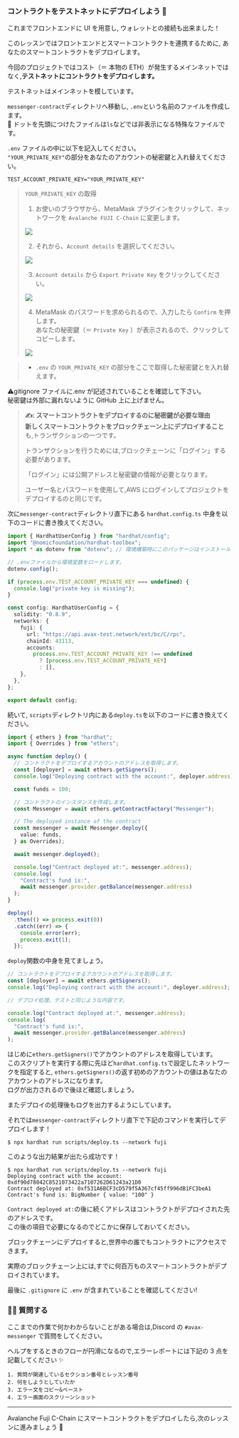 ### コントラクトをテストネットにデプロイしよう 🎉

これまでフロントエンドに UI を用意し, ウォレットとの接続も出来ました！

このレッスンではフロントエンドとスマートコントラクトを連携するために, あなたのスマートコントラクトをデプロイします。

今回のプロジェクトではコスト（＝ 本物の ETH）が発生するメインネットではなく,**テストネットにコントラクトをデプロイします。**

テストネットはメインネットを模しています。

`messenger-contract`ディレクトリへ移動し, `.env`という名前のファイルを作成します。  
💁 ドットを先頭につけたファイルは`ls`などでは非表示になる特殊なファイルです。

`.env` ファイルの中に以下を記入してください。  
`"YOUR_PRIVATE_KEY"`の部分をあなたのアカウントの秘密鍵と入れ替えてください。

```
TEST_ACCOUNT_PRIVATE_KEY="YOUR_PRIVATE_KEY"
```

> `YOUR_PRIVATE_KEY` の取得
>
> 1.  お使いのブラウザから、MetaMask プラグインをクリックして、ネットワークを `Avalanche FUJI C-Chain` に変更します。
>
> ![](/public/images/AVAX-messenger/section-2/2_4_1.png)
>
> 2.  それから、`Account details` を選択してください。
>
> ![](/public/images/AVAX-messenger/section-2/2_4_2.png)
>
> 3.  `Account details` から `Export Private Key` をクリックしてください。
>
> ![](/public/images/AVAX-messenger/section-2/2_4_3.png)
>
> 4.  MetaMask のパスワードを求められるので、入力したら `Confirm` を押します。  
>     あなたの秘密鍵（＝ `Private Key` ）が表示されるので、クリックしてコピーします。
>
> ![](/public/images/AVAX-messenger/section-2/2_4_4.png)

> - `.env` の `YOUR_PRIVATE_KEY` の部分をここで取得した秘密鍵とを入れ替えます。

⚠️gitignore ファイルに.env が記述されていることを確認して下さい。  
秘密鍵は外部に漏れないように GitHub 上に上げません。

> **✍️: スマートコントラクトをデプロイするのに秘密鍵が必要な理由**  
> **新しくスマートコントラクトをブロックチェーン上にデプロイすること**も,トランザクションの一つです。
>
> トランザクションを行うためには,ブロックチェーンに「ログイン」する必要があります。
>
> 「ログイン」には公開アドレスと秘密鍵の情報が必要となります。
>
> ユーザー名とパスワードを使用して,AWS にログインしてプロジェクトをデプロイするのと同じです。

次に`messenger-contract`ディレクトリ直下にある `hardhat.config.ts` 中身を以下のコードに書き換えてください。

```ts
import { HardhatUserConfig } from "hardhat/config";
import "@nomicfoundation/hardhat-toolbox";
import * as dotenv from "dotenv"; // 環境構築時にこのパッケージはインストールしてあります。

// .envファイルから環境変数をロードします。
dotenv.config();

if (process.env.TEST_ACCOUNT_PRIVATE_KEY === undefined) {
  console.log("private key is missing");
}

const config: HardhatUserConfig = {
  solidity: "0.8.9",
  networks: {
    fuji: {
      url: "https://api.avax-test.network/ext/bc/C/rpc",
      chainId: 43113,
      accounts:
        process.env.TEST_ACCOUNT_PRIVATE_KEY !== undefined
          ? [process.env.TEST_ACCOUNT_PRIVATE_KEY]
          : [],
    },
  },
};

export default config;
```

続いて, `scripts`ディレクトリ内にある`deploy.ts`を以下のコードに書き換えてください。

```ts
import { ethers } from "hardhat";
import { Overrides } from "ethers";

async function deploy() {
  // コントラクトをデプロイするアカウントのアドレスを取得します。
  const [deployer] = await ethers.getSigners();
  console.log("Deploying contract with the account:", deployer.address);

  const funds = 100;

  // コントラクトのインスタンスを作成します。
  const Messenger = await ethers.getContractFactory("Messenger");

  // The deployed instance of the contract
  const messenger = await Messenger.deploy({
    value: funds,
  } as Overrides);

  await messenger.deployed();

  console.log("Contract deployed at:", messenger.address);
  console.log(
    "Contract's fund is:",
    await messenger.provider.getBalance(messenger.address)
  );
}

deploy()
  .then(() => process.exit(0))
  .catch((err) => {
    console.error(err);
    process.exit(1);
  });
```

`deploy`関数の中身を見てましょう。

```ts
// コントラクトをデプロイするアカウントのアドレスを取得します。
const [deployer] = await ethers.getSigners();
console.log("Deploying contract with the account:", deployer.address);

// デプロイ処理。テストと同じような内容です。

console.log("Contract deployed at:", messenger.address);
console.log(
  "Contract's fund is:",
  await messenger.provider.getBalance(messenger.address)
);
```

はじめに`ethers.getSigners()`でアカウントのアドレスを取得しています。  
このスクリプトを実行する際に先ほど`hardhat.config.ts`で設定したネットワークを指定すると, `ethers.getSigners()`の返す初めのアカウントの値はあなたのアカウントのアドレスになります。  
ログが出力されるので後ほど確認しましょう。

またデプロイの処理後もログを出力するようにしています。

それでは`messenger-contract`ディレクトリ直下で下記のコマンドを実行してデプロイします！

```
$ npx hardhat run scripts/deploy.ts --network fuji
```

このような出力結果が出たら成功です！

```
$ npx hardhat run scripts/deploy.ts --network fuji
Deploying contract with the account: 0xdf90d78042C8521073422a7107262D61243a21D0
Contract deployed at: 0xf531A6BCF3cD579f5A367cf45ff996dB1FC3beA1
Contract's fund is: BigNumber { value: "100" }
```

`Contract deployed at:`の後に続くアドレスはコントラクトがデプロイされた先のアドレスです。  
この後の項目で必要になるのでどこかに保存しておいてください。

ブロックチェーンにデプロイすると,世界中の誰でもコントラクトにアクセスできます。

実際のブロックチェーン上には,すでに何百万ものスマートコントラクトがデプロイされています。

最後に `.gitignore` に `.env` が含まれていることを確認してください!

### 🙋‍♂️ 質問する

ここまでの作業で何かわからないことがある場合は,Discord の `#avax-messenger` で質問をしてください。

ヘルプをするときのフローが円滑になるので,エラーレポートには下記の 3 点を記載してください ✨

```
1. 質問が関連しているセクション番号とレッスン番号
2. 何をしようとしていたか
3. エラー文をコピー&ペースト
4. エラー画面のスクリーンショット
```

---

Avalanche Fuji C-Chain にスマートコントラクトをデプロイしたら,次のレッスンに進みましょう 🎉
